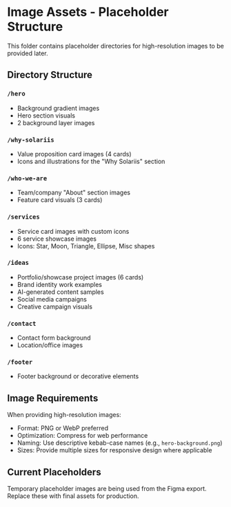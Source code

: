# Image Assets - Placeholder Structure

This folder contains placeholder directories for high-resolution images to be provided later.

## Directory Structure

### `/hero`
- Background gradient images
- Hero section visuals
- 2 background layer images

### `/why-solariis`
- Value proposition card images (4 cards)
- Icons and illustrations for the "Why Solariis" section

### `/who-we-are`
- Team/company "About" section images
- Feature card visuals (3 cards)

### `/services`
- Service card images with custom icons
- 6 service showcase images
- Icons: Star, Moon, Triangle, Ellipse, Misc shapes

### `/ideas`
- Portfolio/showcase project images (6 cards)
- Brand identity work examples
- AI-generated content samples
- Social media campaigns
- Creative campaign visuals

### `/contact`
- Contact form background
- Location/office images

### `/footer`
- Footer background or decorative elements

## Image Requirements

When providing high-resolution images:
- Format: PNG or WebP preferred
- Optimization: Compress for web performance
- Naming: Use descriptive kebab-case names (e.g., `hero-background.png`)
- Sizes: Provide multiple sizes for responsive design where applicable

## Current Placeholders

Temporary placeholder images are being used from the Figma export. Replace these with final assets for production.
